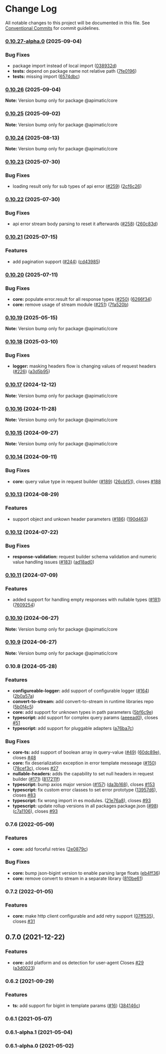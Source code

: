 # Change Log

All notable changes to this project will be documented in this file.
See [Conventional Commits](https://conventionalcommits.org) for commit guidelines.

### [0.10.27-alpha.0](https://github.com/apimatic/apimatic-js-runtime/compare/@apimatic/core@0.10.26...@apimatic/core@0.10.27-alpha.0) (2025-09-04)

### Bug Fixes

- package import instead of local import ([038932d](https://github.com/apimatic/apimatic-js-runtime/commit/038932d6c10058ae46792e89bdaf1dedfed037bf))
- **tests:** depend on package name not relative path ([7fe0196](https://github.com/apimatic/apimatic-js-runtime/commit/7fe019653e742b767c1236805f5d2982776ee5b3))
- **tests:** missing import ([6574dbc](https://github.com/apimatic/apimatic-js-runtime/commit/6574dbcb5406ac1226a187946bc924507928d4c4))

### [0.10.26](https://github.com/apimatic/apimatic-js-runtime/compare/@apimatic/core@0.10.25...@apimatic/core@0.10.26) (2025-09-04)

**Note:** Version bump only for package @apimatic/core

### [0.10.25](https://github.com/apimatic/apimatic-js-runtime/compare/@apimatic/core@0.10.24...@apimatic/core@0.10.25) (2025-09-02)

**Note:** Version bump only for package @apimatic/core

### [0.10.24](https://github.com/apimatic/apimatic-js-runtime/compare/@apimatic/core@0.10.23...@apimatic/core@0.10.24) (2025-08-13)

**Note:** Version bump only for package @apimatic/core

### [0.10.23](https://github.com/apimatic/apimatic-js-runtime/compare/@apimatic/core@0.10.22...@apimatic/core@0.10.23) (2025-07-30)

### Bug Fixes

- loading result only for sub types of api error ([#259](https://github.com/apimatic/apimatic-js-runtime/issues/259)) ([2cf6c26](https://github.com/apimatic/apimatic-js-runtime/commit/2cf6c267b9537a959455d9691ca6c8b58e54b454))

### [0.10.22](https://github.com/apimatic/apimatic-js-runtime/compare/@apimatic/core@0.10.21...@apimatic/core@0.10.22) (2025-07-30)

### Bug Fixes

- api error stream body parsing to reset it afterwards ([#258](https://github.com/apimatic/apimatic-js-runtime/issues/258)) ([260c83d](https://github.com/apimatic/apimatic-js-runtime/commit/260c83d21fb77fb7e17c90268b6171f378cbb5a0))

### [0.10.21](https://github.com/apimatic/apimatic-js-runtime/compare/@apimatic/core@0.10.20...@apimatic/core@0.10.21) (2025-07-15)

### Features

- add pagination support ([#244](https://github.com/apimatic/apimatic-js-runtime/issues/244)) ([cd43985](https://github.com/apimatic/apimatic-js-runtime/commit/cd43985de5b552a6f6d5ecc64b28b54170607cc6))

### [0.10.20](https://github.com/apimatic/apimatic-js-runtime/compare/@apimatic/core@0.10.19...@apimatic/core@0.10.20) (2025-07-11)

### Bug Fixes

- **core:** populate error.result for all response types ([#250](https://github.com/apimatic/apimatic-js-runtime/issues/250)) ([6266f34](https://github.com/apimatic/apimatic-js-runtime/commit/6266f34bfb4cbfae2ade0958923aa55c0a81826b))
- **core:** remove usage of stream module ([#251](https://github.com/apimatic/apimatic-js-runtime/issues/251)) ([7fa520b](https://github.com/apimatic/apimatic-js-runtime/commit/7fa520b5ee272ba0301d03eda8a2a11e29878c8a))

### [0.10.19](https://github.com/apimatic/apimatic-js-runtime/compare/@apimatic/core@0.10.18...@apimatic/core@0.10.19) (2025-05-15)

**Note:** Version bump only for package @apimatic/core

### [0.10.18](https://github.com/apimatic/apimatic-js-runtime/compare/@apimatic/core@0.10.17...@apimatic/core@0.10.18) (2025-03-10)

### Bug Fixes

- **logger:** masking headers flow is changing values of request headers ([#226](https://github.com/apimatic/apimatic-js-runtime/issues/226)) ([a3d5b95](https://github.com/apimatic/apimatic-js-runtime/commit/a3d5b95365587768f1c40290634f1f21d95d41e6))

### [0.10.17](https://github.com/apimatic/apimatic-js-runtime/compare/@apimatic/core@0.10.16...@apimatic/core@0.10.17) (2024-12-12)

**Note:** Version bump only for package @apimatic/core

### [0.10.16](https://github.com/apimatic/apimatic-js-runtime/compare/@apimatic/core@0.10.15...@apimatic/core@0.10.16) (2024-11-28)

**Note:** Version bump only for package @apimatic/core

### [0.10.15](https://github.com/apimatic/apimatic-js-runtime/compare/@apimatic/core@0.10.14...@apimatic/core@0.10.15) (2024-09-27)

**Note:** Version bump only for package @apimatic/core

### [0.10.14](https://github.com/apimatic/apimatic-js-runtime/compare/@apimatic/core@0.10.13...@apimatic/core@0.10.14) (2024-09-11)

### Bug Fixes

- **core:** query value type in request builder ([#189](https://github.com/apimatic/apimatic-js-runtime/issues/189)) ([26cbf51](https://github.com/apimatic/apimatic-js-runtime/commit/26cbf51aec8f1a183fe25c6ca9750424f839d907)), closes [#188](https://github.com/apimatic/apimatic-js-runtime/issues/188)

### [0.10.13](https://github.com/apimatic/apimatic-js-runtime/compare/@apimatic/core@0.10.12...@apimatic/core@0.10.13) (2024-08-29)

### Features

- support object and unkown header parameters ([#186](https://github.com/apimatic/apimatic-js-runtime/issues/186)) ([190d463](https://github.com/apimatic/apimatic-js-runtime/commit/190d463b48809e3d580b0d577836a95429f303d1))

### [0.10.12](https://github.com/apimatic/apimatic-js-runtime/compare/@apimatic/core@0.10.11...@apimatic/core@0.10.12) (2024-07-22)

### Bug Fixes

- **response-validation:** request builder schema validation and numeric value handling issues ([#183](https://github.com/apimatic/apimatic-js-runtime/issues/183)) ([ad18ad0](https://github.com/apimatic/apimatic-js-runtime/commit/ad18ad0e222209b76538fe7f6832f97858f74e0e))

### [0.10.11](https://github.com/apimatic/apimatic-js-runtime/compare/@apimatic/core@0.10.10...@apimatic/core@0.10.11) (2024-07-09)

### Features

- added support for handling empty responses with nullable types ([#181](https://github.com/apimatic/apimatic-js-runtime/issues/181)) ([7609254](https://github.com/apimatic/apimatic-js-runtime/commit/7609254693425f489e03b4202fe18794d1871b8d))

### [0.10.10](https://github.com/apimatic/apimatic-js-runtime/compare/@apimatic/core@0.10.9...@apimatic/core@0.10.10) (2024-06-27)

**Note:** Version bump only for package @apimatic/core

### [0.10.9](https://github.com/apimatic/apimatic-js-runtime/compare/@apimatic/core@0.10.8...@apimatic/core@0.10.9) (2024-06-27)

**Note:** Version bump only for package @apimatic/core

### 0.10.8 (2024-05-28)

### Features

- **configureable-logger:** add support of configurable logger ([#164](https://github.com/apimatic/apimatic-js-runtime/issues/164)) ([2b0a57a](https://github.com/apimatic/apimatic-js-runtime/commit/2b0a57a60de744159ac6f521311435ffc6f5ab34))
- **convert-to-stream:** add convert-to-stream in runtime libraries repo ([5b0f4c5](https://github.com/apimatic/apimatic-js-runtime/commit/5b0f4c5d9c84c0330ffa2feb98390c43d470909f))
- **core:** add support for unknown types in path parameters ([5bf6c9e](https://github.com/apimatic/apimatic-js-runtime/commit/5bf6c9e0e87ac13334e3d21c5db037a2db912d70))
- **typescript:** add support for complex query params ([aeeead0](https://github.com/apimatic/apimatic-js-runtime/commit/aeeead0a940bc7d78c78155531e3df0ff6cfe9ec)), closes [#51](https://github.com/apimatic/apimatic-js-runtime/issues/51)
- **typescript:** add support for pluggable adapters ([a76ba7c](https://github.com/apimatic/apimatic-js-runtime/commit/a76ba7cbf2602bdc48b758816000330429ac4972))

### Bug Fixes

- **core-ts:** add support of boolean array in query-value ([#49](https://github.com/apimatic/apimatic-js-runtime/issues/49)) ([60dc89e](https://github.com/apimatic/apimatic-js-runtime/commit/60dc89e4cc6b30eedf799e9a763f910e241336f0)), closes [#48](https://github.com/apimatic/apimatic-js-runtime/issues/48)
- **core:** fix deserialization exception in error template messeage ([#150](https://github.com/apimatic/apimatic-js-runtime/issues/150)) ([78cef3c](https://github.com/apimatic/apimatic-js-runtime/commit/78cef3c6f84f8269a8c7995049150e619111e1ff)), closes [#27](https://github.com/apimatic/apimatic-js-runtime/issues/27)
- **nullable-headers:** adds the capability to set null headers in request builder ([#171](https://github.com/apimatic/apimatic-js-runtime/issues/171)) ([817211f](https://github.com/apimatic/apimatic-js-runtime/commit/817211f63f2e92d26db9cdff7b23891befccf78b))
- **typescript:** bump axios major version ([#157](https://github.com/apimatic/apimatic-js-runtime/issues/157)) ([da3b168](https://github.com/apimatic/apimatic-js-runtime/commit/da3b1681f1d317249e3a5e64e58ba4d60cded6d5)), closes [#153](https://github.com/apimatic/apimatic-js-runtime/issues/153)
- **typescript:** fix custom error classes to set error prototype ([13957d6](https://github.com/apimatic/apimatic-js-runtime/commit/13957d6110c8347d07e1692c462619022c30a21f)), closes [#83](https://github.com/apimatic/apimatic-js-runtime/issues/83)
- **typescript:** fix wrong import in es modules. ([21e76a8](https://github.com/apimatic/apimatic-js-runtime/commit/21e76a80e384df2cf399c6b36ca0a4fd2b42bcf4)), closes [#93](https://github.com/apimatic/apimatic-js-runtime/issues/93)
- **typescript:** update rollup versions in all packages package.json ([#98](https://github.com/apimatic/apimatic-js-runtime/issues/98)) ([c7a1106](https://github.com/apimatic/apimatic-js-runtime/commit/c7a1106bfc8e7d10e28dee97fb30a4e2792f21df)), closes [#93](https://github.com/apimatic/apimatic-js-runtime/issues/93)

### 0.7.6 (2022-05-09)

### Features

- **core:** add forceful retries ([2e0879c](https://github.com/apimatic/apimatic-js-runtime/commit/2e0879c44595c9223501437e41509713be61e94e))

### Bug Fixes

- **core:** bump json-bigint version to enable parsing large floats ([eb4ff36](https://github.com/apimatic/apimatic-js-runtime/commit/eb4ff364bfe6fde41b260bb3884e9c8b66e4ef53))
- **core:** remove convert to stream in a separate library ([810be61](https://github.com/apimatic/apimatic-js-runtime/commit/810be610b604ee3b76a07fc428a7fb9539ee08dc))

### 0.7.2 (2022-01-05)

### Features

- **core:** make http client configurable and add retry support ([07ff535](https://github.com/apimatic/apimatic-js-runtime/commit/07ff53524823886b2ae78f30048f1bdf7498955a)), closes [#31](https://github.com/apimatic/apimatic-js-runtime/issues/31)

## 0.7.0 (2021-12-22)

### Features

- **core:** add platform and os detection for user-agent Closes [#29](https://github.com/apimatic/apimatic-js-runtime/issues/29) ([a3d0023](https://github.com/apimatic/apimatic-js-runtime/commit/a3d00236254c4c5391e9b5db73a0af351d4382cc))

### 0.6.2 (2021-09-29)

### Features

- **ts:** add support for bigint in template params ([#16](https://github.com/apimatic/apimatic-js-runtime/issues/16)) ([384146c](https://github.com/apimatic/apimatic-js-runtime/commit/384146c4af24d9ffdbfb9ecad18b8686c37240f5))

### 0.6.1 (2021-05-07)

### 0.6.1-alpha.1 (2021-05-04)

### 0.6.1-alpha.0 (2021-05-02)
